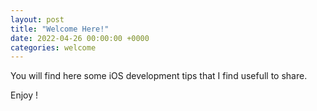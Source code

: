 ```yaml
---
layout: post
title: "Welcome Here!"
date: 2022-04-26 00:00:00 +0000
categories: welcome
---
```


You will find here some iOS development tips that I find usefull to share.

Enjoy !
